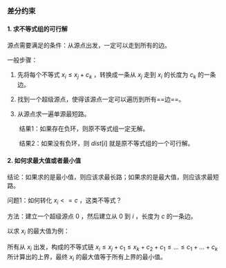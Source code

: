 ### 差分约束



#### 1. 求不等式组的可行解

源点需要满足的条件：从源点出发，一定可以走到所有的边。

一般步骤：

1. 先将每个不等式 $x_i\le x_j + c_k$ ，转换成一条从 $x_j$ 走到 $x_i$ 的长度为 $c_k$ 的一条边。

2. 找到一个超级源点，使得该源点一定可以遍历到所有==边==。

3. 从源点求一遍单源最短路。

   ​	结果1：如果存在负环，则原不等式组一定无解。

   ​	结果2：如果没有负环，则 $dist[i]$ 就是原不等式组的一个可行解。



#### 2. 如何求最大值或者最小值

结论：如果求的是最小值，则应该求最长路；如果求的是最大值，则应该求最短路。



问题1：如何转化 $x_i<=c$ ，这类不等式？

方法：建立一个超级源点 $0$ ，然后建立从 $0$ 到 $i$ ，长度为 $c$ 的一条边。   



以求 $x_i$ 的最大值为例：

所有从 $x_i$ 出发，构成的不等式链 $x_i \le x_j+c_1 \le x_k+c_2+c_1 \le ... \le c_1+...+c_k$ 所计算出的上界，最终 $x_i$ 的最大值等于所有上界的最小值。